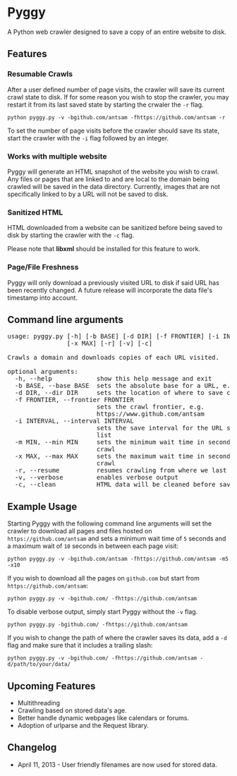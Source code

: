 Pyggy
=====

A Python web crawler designed to save a copy of an entire website to disk.

## Features
### Resumable Crawls
After a user defined number of page visits, the crawler will save its current crawl state to disk. If for some reason
you wish to stop the crawler, you may restart it from its last saved state by starting the crwaler the `-r` flag.

    python pyggy.py -v -bgithub.com/antsam -fhttps://github.com/antsam -r

To set the number of page visits before the crawler should save its state, start the crawler with the `-i` flag 
followed by an integer.

### Works with multiple website
Pyggy will generate an HTML snapshot of the website you wish to crawl. Any files or pages that are linked to and are 
local to the domain being crawled will be saved in the data directory. Currently, images that are not specifically 
linked to by a URL will not be saved to disk.

### Sanitized HTML
HTML downloaded from a website can be sanitized before being saved to disk by starting the crawler with the `-c` flag.

Please note that **libxml** should be installed for this feature to work.

### Page/File Freshness
Pyggy will only download a previously visited URL to disk if said URL has been recently changed. A future release will
incorporate the data file's timestamp into account.

## Command line arguments
<pre>usage: pyggy.py [-h] [-b BASE] [-d DIR] [-f FRONTIER] [-i INTERVAL] [-m MIN]
                [-x MAX] [-r] [-v] [-c]

Crawls a domain and downloads copies of each URL visited.

optional arguments:
  -h, --help            show this help message and exit
  -b BASE, --base BASE  sets the absolute base for a URL, e.g. www.github.com/
  -d DIR, --dir DIR     sets the location of where to save crawl data
  -f FRONTIER, --frontier FRONTIER
                        sets the crawl frontier, e.g.
                        https://www.github.com/antsam
  -i INTERVAL, --interval INTERVAL
                        sets the save interval for the URL seed and visited
                        list
  -m MIN, --min MIN     sets the minimum wait time in seconds before each
                        crawl
  -x MAX, --max MAX     sets the maximum wait time in seconds before each
                        crawl
  -r, --resume          resumes crawling from where we last left off
  -v, --verbose         enables verbose output
  -c, --clean           HTML data will be cleaned before saving</pre>

## Example Usage
Starting Pyggy with the following command line arguments will set the crawler to download all pages and files
hosted on `https://github.com/antsam` and sets a minimum wait time of `5` seconds and a maximum wait of `10` seconds
in between each page visit:

    python pyggy.py -v -bgithub.com/antsam -fhttps://github.com/antsam -m5 -x10

If you wish to download all the pages on `github.com` but start from `https://github.com/antsam`:

    python pyggy.py -v -bgithub.com/ -fhttps://github.com/antsam

To disable verbose output, simply start Pyggy without the `-v` flag.

    python pyggy.py -bgithub.com/ -fhttps://github.com/antsam

If you wish to change the path of where the crawler saves its data, add a `-d` flag 
and make sure that it includes a trailing slash:

    python pyggy.py -v -bgithub.com/ -fhttps://github.com/antsam -d/path/to/your/data/

## Upcoming Features
* Multithreading
* Crawling based on stored data's age.
* Better handle dynamic webpages like calendars or forums.
* Adoption of urlparse and the Request library.

## Changelog
* April 11, 2013 - User friendly filenames are now used for stored data.
